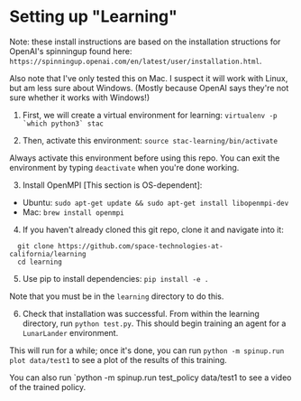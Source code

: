 # Setting up "Learning"

Note: these install instructions are based on the installation
structions for OpenAI's spinningup found here:
`https://spinningup.openai.com/en/latest/user/installation.html`.

Also note that I've only tested this on Mac.  I suspect it will
work with Linux, but am less sure about Windows.  (Mostly because
OpenAI says they're not sure whether it works with Windows!)

1. First, we will create a virtual environment for learning:
``virtualenv -p `which python3` stac``

2. Then, activate this environment:
`source stac-learning/bin/activate`

Always activate this environment before using this repo.
You can exit the environment by typing `deactivate` when you're done working.

3. Install OpenMPI [This section is OS-dependent]:

- Ubuntu: `sudo apt-get update && sudo apt-get install libopenmpi-dev`
- Mac: `brew install openmpi`

4. If you haven't already cloned this git repo, clone it
and navigate into it:
```
  git clone https://github.com/space-technologies-at-california/learning
  cd learning
```

5. Use pip to install dependencies:
`pip install -e .`

Note that you must be in the `learning` directory to do this.

6. Check that installation was successful.
From within the learning directory, run `python test.py`.
This should begin training an agent for a `LunarLander`
environment.

This will run for a while; once it's done, you can run
`python -m spinup.run plot data/test1`
to see a plot of the results of this training.

You can also run
`python -m spinup.run test_policy data/test1
to see a video of the trained policy.

